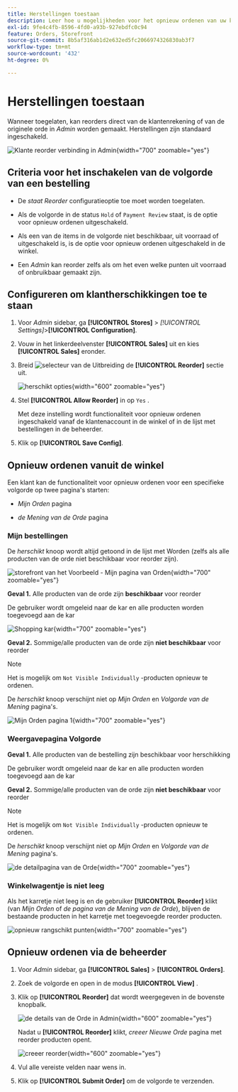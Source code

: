 ```yaml
---
title: Herstellingen toestaan
description: Leer hoe u mogelijkheden voor het opnieuw ordenen van uw klanten kunt bieden.
exl-id: 9fe4c4fb-8596-4fd0-a93b-927ebdfc0c94
feature: Orders, Storefront
source-git-commit: 8b5af316ab1d2e632ed5fc2066974326830ab3f7
workflow-type: tm+mt
source-wordcount: '432'
ht-degree: 0%

---
```


# Herstellingen toestaan

Wanneer toegelaten, kan reorders direct van de klantenrekening of van de originele orde in _Admin_ worden gemaakt. Herstellingen zijn standaard ingeschakeld.

![ Klante reorder verbinding in Admin ](./assets/customer-reorder.png){width="700" zoomable="yes"}

## Criteria voor het inschakelen van de volgorde van een bestelling

- De _staat Reorder_ configuratieoptie toe moet worden toegelaten.

- Als de volgorde in de status `Hold` of `Payment Review` staat, is de optie voor opnieuw ordenen uitgeschakeld.

- Als een van de items in de volgorde niet beschikbaar, uit voorraad of uitgeschakeld is, is de optie voor opnieuw ordenen uitgeschakeld in de winkel.

- Een _Admin_ kan reorder zelfs als om het even welke punten uit voorraad of onbruikbaar gemaakt zijn.

## Configureren om klantherschikkingen toe te staan

1. Voor _Admin_ sidebar, ga **[!UICONTROL Stores]** > _[!UICONTROL Settings]_>**[!UICONTROL Configuration]**.

1. Vouw in het linkerdeelvenster **[!UICONTROL Sales]** uit en kies **[!UICONTROL Sales]** eronder.

1. Breid ![ selecteur van de Uitbreiding ](../assets/icon-display-expand.png) de **[!UICONTROL Reorder]** sectie uit.

   ![ herschikt opties ](../configuration-reference/sales/assets/sales-reorder.png){width="600" zoomable="yes"}

1. Stel **[!UICONTROL Allow Reorder]** in op `Yes` .

   Met deze instelling wordt functionaliteit voor opnieuw ordenen ingeschakeld vanaf de klantenaccount in de winkel of in de lijst met bestellingen in de beheerder.

1. Klik op **[!UICONTROL Save Config]**.

## Opnieuw ordenen vanuit de winkel

Een klant kan de functionaliteit voor opnieuw ordenen voor een specifieke volgorde op twee pagina&#39;s starten:

- _Mijn Orden_ pagina

- _de Mening van de Orde_ pagina

### Mijn bestellingen

De _herschikt_ knoop wordt altijd getoond in de lijst met Worden (zelfs als alle producten van de orde niet beschikbaar voor reorder zijn).

![ storefront van het Voorbeeld - Mijn pagina van Orden ](./assets/my-order-page-view.png){width="700" zoomable="yes"}

**Geval 1.** Alle producten van de orde zijn **beschikbaar** voor reorder

De gebruiker wordt omgeleid naar de kar en alle producten worden toegevoegd aan de kar

![ Shopping kar ](./assets/shopping-cart-page.png){width="700" zoomable="yes"}

**Geval 2.** Sommige/alle producten van de orde zijn **niet beschikbaar** voor reorder

>[!NOTE]
>
>Het is mogelijk om `Not Visible Individually` -producten opnieuw te ordenen.

De _herschikt_ knoop verschijnt niet op _Mijn Orden_ en _Volgorde van de Mening_ pagina&#39;s.

![ Mijn Orden pagina 1 ](./assets/my-orders-view-page1.png){width="700" zoomable="yes"}

### Weergavepagina Volgorde

**Geval 1.** Alle producten van de bestelling zijn beschikbaar voor herschikking

De gebruiker wordt omgeleid naar de kar en alle producten worden toegevoegd aan de kar

**Geval 2.** Sommige/alle producten van de orde zijn **niet beschikbaar** voor reorder

>[!NOTE]
>
>Het is mogelijk om `Not Visible Individually` -producten opnieuw te ordenen.

De _herschikt_ knoop verschijnt niet op _Mijn Orden_ en _Volgorde van de Mening_ pagina&#39;s.

![ de detailpagina van de Orde ](./assets/order-view-page.png){width="700" zoomable="yes"}

### Winkelwagentje is niet leeg

Als het karretje niet leeg is en de gebruiker **[!UICONTROL Reorder]** klikt (van _Mijn Orden_ of _de pagina van de Mening van de Orde_), blijven de bestaande producten in het karretje met toegevoegde reorder producten.

![ opnieuw rangschikt punten ](./assets/shopping-cart-view1.png){width="700" zoomable="yes"}

## Opnieuw ordenen via de beheerder

1. Voor _Admin_ sidebar, ga **[!UICONTROL Sales]** > **[!UICONTROL Orders]**.

1. Zoek de volgorde en open in de modus **[!UICONTROL View]** .

1. Klik op **[!UICONTROL Reorder]** dat wordt weergegeven in de bovenste knopbalk.

   ![ de details van de Orde in Admin ](./assets/order-view-admin.png){width="600" zoomable="yes"}

   Nadat u **[!UICONTROL Reorder]** klikt, _creeer Nieuwe Orde_ pagina met reorder producten opent.

   ![ creeer reorder ](./assets/create-reorder-page.png){width="600" zoomable="yes"}

1. Vul alle vereiste velden naar wens in.

1. Klik op **[!UICONTROL Submit Order]** om de volgorde te verzenden.
